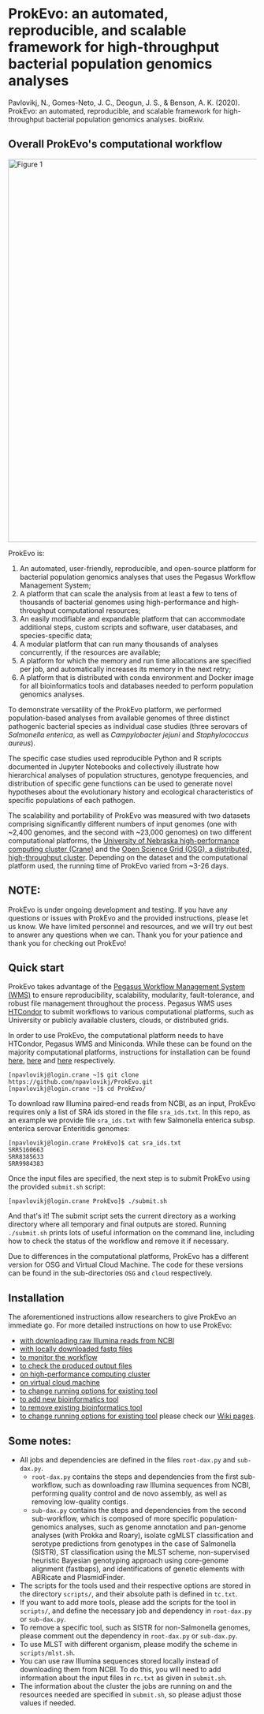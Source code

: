 # ProkEvo: an automated, reproducible, and scalable framework for high-throughput bacterial population genomics analyses
Pavlovikj, N., Gomes-Neto, J. C., Deogun, J. S., & Benson, A. K. (2020). ProkEvo: an automated, reproducible, and scalable framework for high-throughput bacterial population genomics analyses. bioRxiv.

## Overall ProkEvo's computational workflow
<img width="777" alt="Figure 1" src="https://github.com/npavlovikj/ProkEvo/blob/master/figures/Figure1.png">

ProkEvo is: 
1) An automated, user-friendly, reproducible, and open-source platform for bacterial population genomics analyses that uses the Pegasus Workflow Management System; 
2) A platform that can scale the analysis from at least a few to tens of thousands of bacterial genomes using high-performance and high-throughput computational resources; 
3) An easily modifiable and expandable platform that can accommodate additional steps, custom scripts and software, user databases, and species-specific data; 
4) A modular platform that can run many thousands of analyses concurrently, if the resources are available; 
5) A platform for which the memory and run time allocations are specified per job, and automatically increases its memory in the next retry;
6) A platform that is distributed with conda environment and Docker image for all bioinformatics tools and databases needed to perform population genomics analyses. 

To demonstrate versatility of the ProkEvo platform, we performed population-based analyses from available genomes of three distinct pathogenic bacterial species as individual case studies (three serovars of _Salmonella enterica_, as well as _Campylobacter jejuni_ and _Staphylococcus aureus_). 

The specific case studies used reproducible Python and R scripts documented in Jupyter Notebooks and collectively  illustrate how hierarchical analyses of population structures, genotype frequencies, and distribution of specific gene functions can be used to generate novel hypotheses about the evolutionary history and ecological characteristics of specific populations of each pathogen.

The scalability and portability of ProkEvo was measured with two datasets comprising significantly different numbers of input genomes (one with ~2,400 genomes, and the second with ~23,000 genomes) on two different computational platforms, the [University of Nebraska high-performance computing cluster (Crane)](https://hcc.unl.edu) and the [Open Science Grid (OSG), a distributed, high-throughput cluster](https://opensciencegrid.org). Depending on the dataset and the computational platform used, the running time of ProkEvo varied from ~3-26 days.

## NOTE:
ProkEvo is under ongoing development and testing. If you have any questions or issues with ProkEvo and the provided instructions, please let us know. We have limited personnel and resources, and we will try out best to answer any questions when we can. Thank you for your patience and thank you for checking out ProkEvo!


## Quick start
ProkEvo takes advantage of the [Pegasus Workflow Management System (WMS)](https://pegasus.isi.edu) to ensure reproducibility, scalability, modularity, fault-tolerance, and robust file management throughout the process. Pegasus WMS uses [HTCondor](http://research.cs.wisc.edu/htcondor) to submit workflows to various computational platforms, such as University or publicly available clusters, clouds, or distributed grids.

In order to use ProkEvo, the computational platform needs to have HTCondor, Pegasus WMS and Miniconda. While these can be found on the majority computational platforms, instructions for installation can be found [here](https://research.cs.wisc.edu/htcondor/instructions/el/7/stable/), [here](https://pegasus.isi.edu/downloads/) and [here](https://docs.conda.io/projects/conda/en/latest/user-guide/install/rpm-debian.html) respectively.

```
[npavlovikj@login.crane ~]$ git clone https://github.com/npavlovikj/ProkEvo.git
[npavlovikj@login.crane ~]$ cd ProkEvo/
```

To download raw Illumina paired-end reads from NCBI, as an input, ProkEvo requires only a list of SRA ids stored in the file `sra_ids.txt`. In this repo, as an example we provide file `sra_ids.txt` with few Salmonella enterica subsp. enterica serovar Enteritidis genomes:
```
[npavlovikj@login.crane ProkEvo]$ cat sra_ids.txt 
SRR5160663
SRR8385633
SRR9984383
```

Once the input files are specified, the next step is to submit ProkEvo using the provided `submit.sh` script:
```
[npavlovikj@login.crane ProkEvo]$ ./submit.sh 
```
And that's it! The submit script sets the current directory as a working directory where all temporary and final outputs are stored. Running `./submit.sh` prints lots of useful information on the command line, including how to check the status of the workflow and remove it if necessary.

Due to differences in the computational platforms, ProkEvo has a different version for OSG and Virtual Cloud Machine. The code for these versions can be found in the sub-directories `OSG` and `cloud` respectively. 

## Installation
The aforementioned instructions allow researchers to give ProkEvo an immediate go. For more detailed instructions on how to use ProkEvo:
- [with downloading raw Illumina reads from NCBI](https://github.com/npavlovikj/ProkEvo/wiki/3.1.-Setup-on-high-performance-computing-cluster#1-downloading-raw-illumina-reads-from-ncbi)
- [with locally downloaded fastq files](https://github.com/npavlovikj/ProkEvo/wiki/3.1.-Setup-on-high-performance-computing-cluster#2-using-already-downloaded-raw-reads)
- [to monitor the workflow](https://github.com/npavlovikj/ProkEvo/wiki/3.1.-Setup-on-high-performance-computing-cluster#monitoring-prokevo)
- [to check the produced output files](https://github.com/npavlovikj/ProkEvo/wiki/3.1.-Setup-on-high-performance-computing-cluster#output)
- [on high-performance computing cluster](https://github.com/npavlovikj/ProkEvo/wiki/3.1.-Setup-on-high-performance-computing-cluster)
- [on virtual cloud machine](https://github.com/npavlovikj/ProkEvo/wiki/3.2.-Setup-on-virtual-cloud-machine)
- [to change running options for existing tool](https://github.com/npavlovikj/ProkEvo/wiki/3.2.-Setup-on-virtual-cloud-machine)
- [to add new bioinformatics tool](https://github.com/npavlovikj/ProkEvo/wiki/4.1.-Add-new-bioinformatics-tool-to-ProkEvo)
- [to remove existing bioinformatics tool](https://github.com/npavlovikj/ProkEvo/wiki/4.2.-Remove-existing-bioinformatics-tool-from-ProkEvo)
- [to change running options for existing tool](https://github.com/npavlovikj/ProkEvo/wiki/4.3.-Change-running-options-for-existing-tool-in-ProkEvo)
please check our [Wiki pages](https://github.com/npavlovikj/ProkEvo/wiki).


## Some notes:
- All jobs and dependencies are defined in the files `root-dax.py` and `sub-dax.py`. 
	- `root-dax.py` contains the steps and dependencies from the first sub-workflow, such as downloading raw Illumina sequences from NCBI, performing quality control and de novo assembly, as well as removing low-quality contigs. 
	- `sub-dax.py` contains the steps and dependencies from the second sub-workflow, which is composed of more specific population-genomics analyses, such as genome annotation and pan-genome analyses (with Prokka and Roary), isolate cgMLST classification and serotype predictions from genotypes in the case of Salmonella (SISTR), ST classification using the MLST scheme, non-supervised heuristic Bayesian genotyping approach using core-genome alignment (fastbaps), and identifications of genetic elements with ABRicate and PlasmidFinder.
- The scripts for the tools used and their respective options are stored in the directory `scripts/`, and their absolute path is defined in `tc.txt`.
- If you want to add more tools, please add the scripts for the tool in `scripts/`, and define the necessary job and dependency in `root-dax.py` or `sub-dax.py`.
- To remove a specific tool, such as SISTR for non-Salmonella genomes, please comment out the dependency in `root-dax.py` or `sub-dax.py`.
- To use MLST with different organism, please modify the scheme in `scripts/mlst.sh`.
- You can use raw Illumina sequences stored locally instead of downloading them from NCBI. To do this, you will need to add information about the input files in `rc.txt` as given in `submit.sh`.
- The information about the cluster the jobs are running on and the resources needed are specified in `submit.sh`, so please adjust those values if needed.
